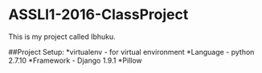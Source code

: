 # ASSLl1-2016-ClassProject

This is my project called Ibhuku.

##Project Setup:
*virtualenv - for virtual environment
*Language - python 2.7.10
*Framework - Django 1.9.1
*Pillow
